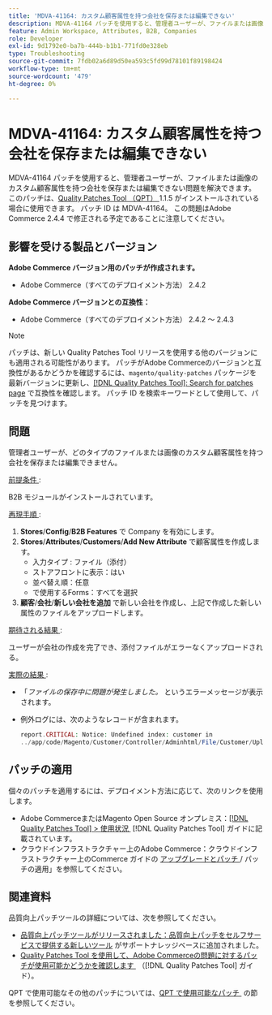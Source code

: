 ```yaml
---
title: 'MDVA-41164: カスタム顧客属性を持つ会社を保存または編集できない'
description: MDVA-41164 パッチを使用すると、管理者ユーザーが、ファイルまたは画像のカスタム顧客属性を持つ会社を保存または編集できない問題を解決できます。 このパッチは、[Quality Patches Tool （QPT） ] （https://experienceleague.adobe.com/ja/docs/commerce-operations/tools/quality-patches-tool/quality-patches-tool-to-self-serve-quality-patches） 1.1.5 がインストールされている場合に利用できます。 パッチ ID は MDVA-41164。 この問題はAdobe Commerce 2.4.4 で修正される予定であることに注意してください。
feature: Admin Workspace, Attributes, B2B, Companies
role: Developer
exl-id: 9d1792e0-ba7b-444b-b1b1-771fd0e328eb
type: Troubleshooting
source-git-commit: 7fdb02a6d89d50ea593c5fd99d78101f89198424
workflow-type: tm+mt
source-wordcount: '479'
ht-degree: 0%

---
```


# MDVA-41164: カスタム顧客属性を持つ会社を保存または編集できない

MDVA-41164 パッチを使用すると、管理者ユーザーが、ファイルまたは画像のカスタム顧客属性を持つ会社を保存または編集できない問題を解決できます。 このパッチは、[Quality Patches Tool （QPT） &#x200B;](https://experienceleague.adobe.com/ja/docs/commerce-operations/tools/quality-patches-tool/quality-patches-tool-to-self-serve-quality-patches)1.1.5 がインストールされている場合に使用できます。 パッチ ID は MDVA-41164。 この問題はAdobe Commerce 2.4.4 で修正される予定であることに注意してください。

## 影響を受ける製品とバージョン

**Adobe Commerce バージョン用のパッチが作成されます。**

* Adobe Commerce（すべてのデプロイメント方法） 2.4.2

**Adobe Commerce バージョンとの互換性：**

* Adobe Commerce（すべてのデプロイメント方法） 2.4.2 ～ 2.4.3

>[!NOTE]
>
>パッチは、新しい Quality Patches Tool リリースを使用する他のバージョンにも適用される可能性があります。 パッチがAdobe Commerceのバージョンと互換性があるかどうかを確認するには、`magento/quality-patches` パッケージを最新バージョンに更新し、[[!DNL Quality Patches Tool]: Search for patches page](https://experienceleague.adobe.com/ja/docs/commerce-operations/tools/quality-patches-tool/quality-patches-tool-to-self-serve-quality-patches) で互換性を確認します。 パッチ ID を検索キーワードとして使用して、パッチを見つけます。

## 問題

管理者ユーザーが、どのタイプのファイルまたは画像のカスタム顧客属性を持つ会社を保存または編集できません。

<u> 前提条件 </u>:

B2B モジュールがインストールされています。

<u> 再現手順 </u>:

1. **Stores**/**Config**/**B2B Features** で Company を有効にします。
1. **Stores**/**Attributes**/**Customers**/**Add New Attribute** で顧客属性を作成します。
   * 入力タイプ : ファイル（添付）
   * ストアフロントに表示：はい
   * 並べ替え順：任意
   * で使用するForms：すべてを選択
1. **顧客**/**会社**/**新しい会社を追加** で新しい会社を作成し、上記で作成した新しい属性のファイルをアップロードします。

<u> 期待される結果 </u>:

ユーザーが会社の作成を完了でき、添付ファイルがエラーなくアップロードされる。

<u> 実際の結果 </u>:

* 「*ファイルの保存中に問題が発生しました。* というエラーメッセージが表示されます。
* 例外ログには、次のようなレコードが含まれます。

  ```php
  report.CRITICAL: Notice: Undefined index: customer in
  ../app/code/Magento/Customer/Controller/Adminhtml/File/Customer/Upload.php on line 69
  ```

## パッチの適用

個々のパッチを適用するには、デプロイメント方法に応じて、次のリンクを使用します。

* Adobe CommerceまたはMagento Open Source オンプレミス：[[!DNL Quality Patches Tool] > 使用状況 &#x200B;](/help/tools/quality-patches-tool/usage.md) [!DNL Quality Patches Tool] ガイドに記載されています。
* クラウドインフラストラクチャー上のAdobe Commerce：クラウドインフラストラクチャー上のCommerce ガイドの [&#x200B; アップグレードとパッチ &#x200B;](https://experienceleague.adobe.com/docs/commerce-cloud-service/user-guide/develop/upgrade/apply-patches.html?lang=ja)/ パッチの適用」を参照してください。

## 関連資料

品質向上パッチツールの詳細については、次を参照してください。

* [&#x200B; 品質向上パッチツールがリリースされました：品質向上パッチをセルフサービスで提供する新しいツール &#x200B;](https://experienceleague.adobe.com/ja/docs/commerce-operations/tools/quality-patches-tool/quality-patches-tool-to-self-serve-quality-patches) がサポートナレッジベースに追加されました。
* [Quality Patches Tool を使用して、Adobe Commerceの問題に対するパッチが使用可能かどうかを確認します &#x200B;](/help/tools/quality-patches-tool/patches-available-in-qpt/check-patch-for-magento-issue-with-magento-quality-patches.md) （[!DNL Quality Patches Tool] ガイド）。

QPT で使用可能なその他のパッチについては、[QPT で使用可能なパッチ &#x200B;](https://support.magento.com/hc/en-us/sections/360010506631-Patches-available-in-MQP-tool-) の節を参照してください。
